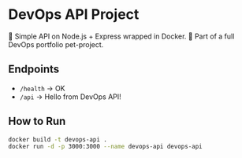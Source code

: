 # DevOps API Project

🚀 Simple API on Node.js + Express wrapped in Docker.
🔧 Part of a full DevOps portfolio pet-project.

## Endpoints

- `/health` → OK
- `/api` → Hello from DevOps API!

## How to Run

```bash
docker build -t devops-api .
docker run -d -p 3000:3000 --name devops-api devops-api
